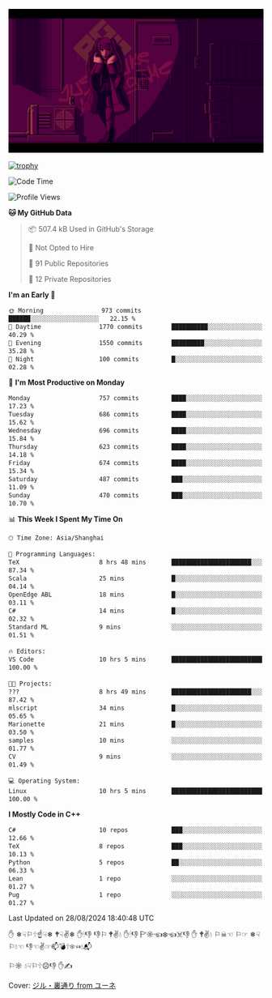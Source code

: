 ![](imgs/main.png)

[![trophy](https://github-profile-trophy.vercel.app/?username=NeilKleistGao&theme=dracula)](https://github.com/ryo-ma/github-profile-trophy)

<!--START_SECTION:waka-->
![Code Time](http://img.shields.io/badge/Code%20Time-1%2C289%20hrs%2012%20mins-blue)

![Profile Views](http://img.shields.io/badge/Profile%20Views-0-blue)

**🐱 My GitHub Data** 

> 📦 507.4 kB Used in GitHub's Storage 
 > 
> 🚫 Not Opted to Hire
 > 
> 📜 91 Public Repositories 
 > 
> 🔑 12 Private Repositories 
 > 
**I'm an Early 🐤** 

```text
🌞 Morning                973 commits         ██████░░░░░░░░░░░░░░░░░░░   22.15 % 
🌆 Daytime                1770 commits        ██████████░░░░░░░░░░░░░░░   40.29 % 
🌃 Evening                1550 commits        █████████░░░░░░░░░░░░░░░░   35.28 % 
🌙 Night                  100 commits         █░░░░░░░░░░░░░░░░░░░░░░░░   02.28 % 
```
📅 **I'm Most Productive on Monday** 

```text
Monday                   757 commits         ████░░░░░░░░░░░░░░░░░░░░░   17.23 % 
Tuesday                  686 commits         ████░░░░░░░░░░░░░░░░░░░░░   15.62 % 
Wednesday                696 commits         ████░░░░░░░░░░░░░░░░░░░░░   15.84 % 
Thursday                 623 commits         ████░░░░░░░░░░░░░░░░░░░░░   14.18 % 
Friday                   674 commits         ████░░░░░░░░░░░░░░░░░░░░░   15.34 % 
Saturday                 487 commits         ███░░░░░░░░░░░░░░░░░░░░░░   11.09 % 
Sunday                   470 commits         ███░░░░░░░░░░░░░░░░░░░░░░   10.70 % 
```


📊 **This Week I Spent My Time On** 

```text
🕑︎ Time Zone: Asia/Shanghai

💬 Programming Languages: 
TeX                      8 hrs 48 mins       ██████████████████████░░░   87.34 % 
Scala                    25 mins             █░░░░░░░░░░░░░░░░░░░░░░░░   04.14 % 
OpenEdge ABL             18 mins             █░░░░░░░░░░░░░░░░░░░░░░░░   03.11 % 
C#                       14 mins             █░░░░░░░░░░░░░░░░░░░░░░░░   02.32 % 
Standard ML              9 mins              ░░░░░░░░░░░░░░░░░░░░░░░░░   01.51 % 

🔥 Editors: 
VS Code                  10 hrs 5 mins       █████████████████████████   100.00 % 

🐱‍💻 Projects: 
???                      8 hrs 49 mins       ██████████████████████░░░   87.42 % 
mlscript                 34 mins             █░░░░░░░░░░░░░░░░░░░░░░░░   05.65 % 
Marionette               21 mins             █░░░░░░░░░░░░░░░░░░░░░░░░   03.50 % 
samples                  10 mins             ░░░░░░░░░░░░░░░░░░░░░░░░░   01.77 % 
CV                       9 mins              ░░░░░░░░░░░░░░░░░░░░░░░░░   01.49 % 

💻 Operating System: 
Linux                    10 hrs 5 mins       █████████████████████████   100.00 % 
```

**I Mostly Code in C++** 

```text
C#                       10 repos            ███░░░░░░░░░░░░░░░░░░░░░░   12.66 % 
TeX                      8 repos             ███░░░░░░░░░░░░░░░░░░░░░░   10.13 % 
Python                   5 repos             ██░░░░░░░░░░░░░░░░░░░░░░░   06.33 % 
Lean                     1 repo              ░░░░░░░░░░░░░░░░░░░░░░░░░   01.27 % 
Pug                      1 repo              ░░░░░░░░░░░░░░░░░░░░░░░░░   01.27 % 
```




 Last Updated on 28/08/2024 18:40:48 UTC
<!--END_SECTION:waka-->

✋ ❄☟⚐🕆☝☟❄ 🕈☟✌❄ ✋🕯👎 👎⚐ 🕈✌💧 ✋🕯👎 🏱☼☜❄☜☠👎 ✋ 🕈✌💧 ⚐☠☜ ⚐☞ ❄☟⚐💧☜ 👎☜✌☞📫💣🕆❄☜💧📬

⚐☼ 💧☟⚐🕆☹👎 ✋✍

Cover: [ジル・裏通り from ユーネ](https://www.pixiv.net/artworks/62127066)
